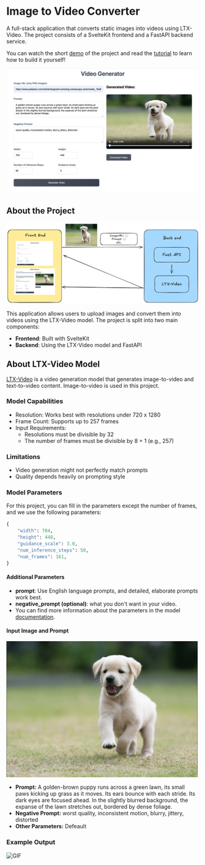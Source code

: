# Image to Video Converter

A full-stack application that converts static images into videos using LTX-Video. The project consists of a SvelteKit frontend and a FastAPI backend service.

You can watch the short [demo](https://youtu.be/eZfTr2Mq9d8) of the project and read the [tutorial](tutorial.md) to learn how to build it yourself!

![Puppy Running](assets/demo.png)

## About the Project

![Graph](assets/graph.png)

This application allows users to upload images and convert them into videos using the LTX-Video model. The project is split into two main components:

- **Frontend**: Built with SvelteKit
- **Backend**: Using the LTX-Video model and FastAPI

## About LTX-Video Model

[LTX-Video](https://huggingface.co/Lightricks/LTX-Video) is a video generation model that generates image-to-video and text-to-video content. Image-to-video is used in this project.

### Model Capabilities
- Resolution: Works best with resolutions under 720 x 1280
- Frame Count: Supports up to 257 frames
- Input Requirements:
    -  Resolutions must be divisible by 32
    - The number of frames must be divisible by 8 + 1 (e.g., 257)

### Limitations
- Video generation might not perfectly match prompts
- Quality depends heavily on prompting style



### Model Parameters
For this project, you can fill in the parameters except the number of frames, and we use the following parameters:

```python
{
    "width": 704,          
    "height": 448,         
    "guidance_scale": 3.0,
    "num_inference_steps": 50,  
    "num_frames": 161,           
}
```
#### Additional Parameters
- **prompt**: Use English language prompts, and detailed, elaborate prompts work best.
- **negative_prompt (optional)**: what you don't want in your video.
- You can find more information about the parameters in the model [documentation](https://huggingface.co/docs/diffusers/main/en/api/pipelines/ltx_video#diffusers.LTXImageToVideoPipeline).


#### Input Image and Prompt
<img src="assets/start_image.png" width="500" alt="Puppy Running">


- **Prompt:** A golden-brown puppy runs across a green lawn, its small paws kicking up grass as it moves. Its ears bounce with each stride. Its dark eyes are focused ahead. In the slightly blurred background, the expanse of the lawn stretches out, bordered by dense foliage.
- **Negative Prompt:** worst quality, inconsistent motion, blurry, jittery, distorted
- **Other Parameters:** Defeault

### Example Output
![GIF](assets/generated-video.gif)


